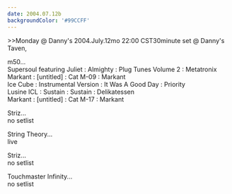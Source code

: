 ```yaml
---
date: 2004.07.12b
backgroundColor: '#99CCFF'
---
```


\>>Monday @ Danny's 2004.July.12mo 22:00 CST30minute set @ Danny's Taven,  

m50...  
Supersoul featuring Juliet : Almighty : Plug Tunes Volume 2 : Metatronix  
Markant : \[untitled\] : Cat M-09 : Markant  
Ice Cube : Instrumental Version : It Was A Good Day : Priority  
Lusine ICL : Sustain : Sustain : Delikatessen  
Markant : \[untitled\] : Cat M-17 : Markant  

Striz...  
no setlist  

String Theory...  
live  

Striz...  
no setlist  

Touchmaster Infinity...  
no setlist